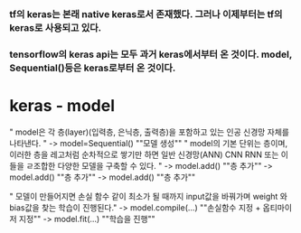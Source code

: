 ### tf의 keras는 본래 native keras로서 존재했다. 그러나 이제부터는 tf의 keras로 사용되고 있다.

### tensorflow의 keras api는 모두 과거 keras에서부터 온 것이다. model, Sequential()등은 keras로부터 온 것이다.

# keras - model
" model은 각 층(layer)(입력층, 은닉층, 출력층)을 포함하고 있는 인공 신경망 자체를 나타낸다. " -> model=Sequential() ""모델 생성""
" model의 기본 단위는 층이며, 이러한 층을 레고처럼 순차적으로 쌓기만 하면 일반 신경망(ANN) CNN RNN 또는 이들을 ㄹ조합한 다양한 모델을 구축할 수 있다. "
-> model.add() ""층 추가""
-> model.add() ""층 추가""
-> model.add() ""층 추가""

" 모델이 만들어지면 손실 함수 같이 최소가 될 때까지 input값을 바꿔가며 weight 와 bias값을 찾는 학습이 진행된다."
-> model.compile(...) ""손실함수 지정 + 옵티마이저 지정""
-> model.fit(...) ""학습을 진행""